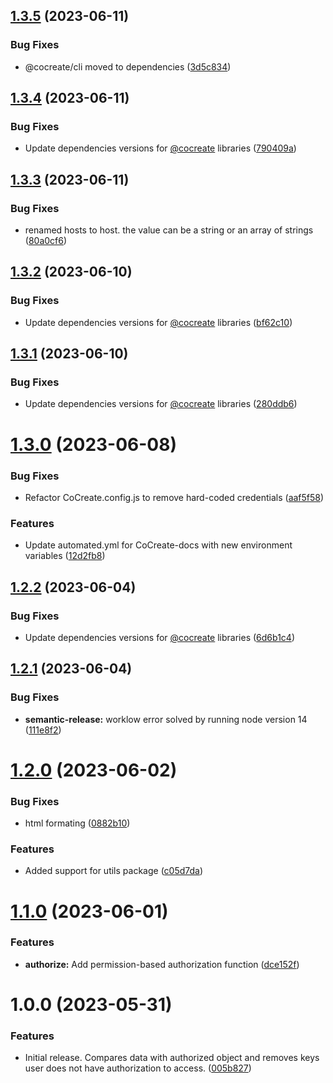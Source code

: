 ## [1.3.5](https://github.com/CoCreate-app/CoCreate-authorize/compare/v1.3.4...v1.3.5) (2023-06-11)


### Bug Fixes

* @cocreate/cli moved to dependencies ([3d5c834](https://github.com/CoCreate-app/CoCreate-authorize/commit/3d5c834aea4618e1cf6b09672d8a49caa2aaca93))

## [1.3.4](https://github.com/CoCreate-app/CoCreate-authorize/compare/v1.3.3...v1.3.4) (2023-06-11)


### Bug Fixes

* Update dependencies versions for [@cocreate](https://github.com/cocreate) libraries ([790409a](https://github.com/CoCreate-app/CoCreate-authorize/commit/790409ae104a47164cbd32353dd8e3c65f725b04))

## [1.3.3](https://github.com/CoCreate-app/CoCreate-authorize/compare/v1.3.2...v1.3.3) (2023-06-11)


### Bug Fixes

* renamed hosts to host. the value can be a string or an array of strings ([80a0cf6](https://github.com/CoCreate-app/CoCreate-authorize/commit/80a0cf6b8ade2e6e77af4ed774dae713a1d5c2a5))

## [1.3.2](https://github.com/CoCreate-app/CoCreate-authorize/compare/v1.3.1...v1.3.2) (2023-06-10)


### Bug Fixes

* Update dependencies versions for [@cocreate](https://github.com/cocreate) libraries ([bf62c10](https://github.com/CoCreate-app/CoCreate-authorize/commit/bf62c109d6da6651c9f00f83d82a8124154f752b))

## [1.3.1](https://github.com/CoCreate-app/CoCreate-authorize/compare/v1.3.0...v1.3.1) (2023-06-10)


### Bug Fixes

* Update dependencies versions for [@cocreate](https://github.com/cocreate) libraries ([280ddb6](https://github.com/CoCreate-app/CoCreate-authorize/commit/280ddb6369b87d35b5d0db1d5cbfe2430785000d))

# [1.3.0](https://github.com/CoCreate-app/CoCreate-authorize/compare/v1.2.2...v1.3.0) (2023-06-08)


### Bug Fixes

* Refactor CoCreate.config.js to remove hard-coded credentials ([aaf5f58](https://github.com/CoCreate-app/CoCreate-authorize/commit/aaf5f58d8a21f5b2a2d4bf15fd6e90da3076e2e2))


### Features

* Update automated.yml for CoCreate-docs with new environment variables ([12d2fb8](https://github.com/CoCreate-app/CoCreate-authorize/commit/12d2fb89541289ac68e012e86c6a82bdf75a1ed3))

## [1.2.2](https://github.com/CoCreate-app/CoCreate-authorize/compare/v1.2.1...v1.2.2) (2023-06-04)


### Bug Fixes

* Update dependencies versions for [@cocreate](https://github.com/cocreate) libraries ([6d6b1c4](https://github.com/CoCreate-app/CoCreate-authorize/commit/6d6b1c40e292e78a43e98632e1ca28cf36e3fe50))

## [1.2.1](https://github.com/CoCreate-app/CoCreate-authorize/compare/v1.2.0...v1.2.1) (2023-06-04)


### Bug Fixes

* **semantic-release:** worklow error solved by running node version 14 ([111e8f2](https://github.com/CoCreate-app/CoCreate-authorize/commit/111e8f2593f6b39ce5fb6ce7c5981cd7213b2a25))

# [1.2.0](https://github.com/CoCreate-app/CoCreate-authorize/compare/v1.1.0...v1.2.0) (2023-06-02)


### Bug Fixes

* html formating ([0882b10](https://github.com/CoCreate-app/CoCreate-authorize/commit/0882b10bd6ad41909b8f834a4828620a5253331d))


### Features

* Added support for utils package ([c05d7da](https://github.com/CoCreate-app/CoCreate-authorize/commit/c05d7dae1ec85687f753737a790021ff01b90450))

# [1.1.0](https://github.com/CoCreate-app/CoCreate-authorize/compare/v1.0.0...v1.1.0) (2023-06-01)


### Features

* **authorize:** Add permission-based authorization function ([dce152f](https://github.com/CoCreate-app/CoCreate-authorize/commit/dce152f6f504a5ac790e98753ad31c5e83cee295))

# 1.0.0 (2023-05-31)


### Features

* Initial release. Compares data with authorized object and removes keys user does not have authorization to access. ([005b827](https://github.com/CoCreate-app/CoCreate-authorize/commit/005b82745002a2d9d33ca1e0625f50287db30572))

